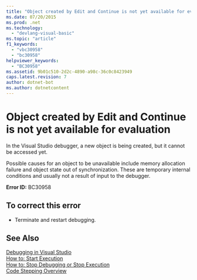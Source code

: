 ```yaml
---
title: "Object created by Edit and Continue is not yet available for evaluation"
ms.date: 07/20/2015
ms.prod: .net
ms.technology: 
  - "devlang-visual-basic"
ms.topic: "article"
f1_keywords: 
  - "vbc30958"
  - "bc30958"
helpviewer_keywords: 
  - "BC30958"
ms.assetid: 9b01c510-2d2c-4890-a98c-36c0c8423949
caps.latest.revision: 7
author: dotnet-bot
ms.author: dotnetcontent
---
```

# Object created by Edit and Continue is not yet available for evaluation
In the Visual Studio debugger, a new object is being created, but it cannot be accessed yet.  
  
 Possible causes for an object to be unavailable include memory allocation failure and object state out of synchronization. These are temporary internal conditions and usually not a result of input to the debugger.  
  
 **Error ID:** BC30958  
  
## To correct this error  
  
-   Terminate and restart debugging.  
  
## See Also  
 [Debugging in Visual Studio](/visualstudio/debugger/debugging-in-visual-studio)  
 [How to: Start Execution](http://msdn.microsoft.com/library/b0fe0ce5-900e-421f-a4c6-aa44ddae453c)  
 [How to: Stop Debugging or Stop Execution](http://msdn.microsoft.com/library/03c68f95-aa96-481b-990e-467e065453a5)  
 [Code Stepping Overview](http://msdn.microsoft.com/library/8791dac9-64d1-4bb9-b59e-8d59af1833f9)
